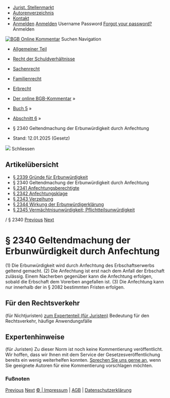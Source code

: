   * [Jurist. Stellenmarkt](https://bgb.kommentar.de/Buch-5/Abschnitt-6/</job-board> "Jurist. Stellenmarkt")
  * [Autorenverzeichnis](https://bgb.kommentar.de/Buch-5/Abschnitt-6/</Autorenverzeichnis> "Autorenverzeichnis")
  * [Kontakt](https://bgb.kommentar.de/Buch-5/Abschnitt-6/</Kontakt>)
  * [Anmelden](https://bgb.kommentar.de/Buch-5/Abschnitt-6/<#login> "show login form") [Anmelden](https://bgb.kommentar.de/Buch-5/Abschnitt-6/<#> "hide login form") Username Password
[Forgot your password?](https://bgb.kommentar.de/Buch-5/Abschnitt-6/</user/forgotpassword>) Anmelden 


[![BGB Online Kommentar](https://bgb.kommentar.de/extension/bgb/design/bgb/images/logo.png)](https://bgb.kommentar.de/Buch-5/Abschnitt-6/</> "BGB Online Kommentar")
Suchen
Navigation
  * [Allgemeiner Teil](https://bgb.kommentar.de/Buch-5/Abschnitt-6/</Buch-1>)
  * [Recht der Schuldverhältnisse](https://bgb.kommentar.de/Buch-5/Abschnitt-6/</Buch-2>)
  * [Sachenrecht](https://bgb.kommentar.de/Buch-5/Abschnitt-6/</Buch-3>)
  * [Familienrecht](https://bgb.kommentar.de/Buch-5/Abschnitt-6/</Buch-4>)
  * [Erbrecht](https://bgb.kommentar.de/Buch-5/Abschnitt-6/</Buch-5>)


  * [Der online BGB-Kommentar](https://bgb.kommentar.de/Buch-5/Abschnitt-6/</>) »
  * [Buch 5](https://bgb.kommentar.de/Buch-5/Abschnitt-6/</Buch-5>) »
  * [Abschnitt 6](https://bgb.kommentar.de/Buch-5/Abschnitt-6/</Buch-5/Abschnitt-6>) »
  * § 2340 Geltendmachung der Erbunwürdigkeit durch Anfechtung 
  * Stand: 12.01.2025 (Gesetz) 


![](https://vg01.met.vgwort.de/na/1c9909529ead4f509072c06d9081a7d5)
Schliessen 
## Artikelübersicht
  * [ § 2339 Gründe für Erbunwürdigkeit ](https://bgb.kommentar.de/Buch-5/Abschnitt-6/</Buch-5/Abschnitt-6/Gruende-fuer-Erbunwuerdigkeit>)
  * § 2340 Geltendmachung der Erbunwürdigkeit durch Anfechtung 
  * [ § 2341 Anfechtungsberechtigte ](https://bgb.kommentar.de/Buch-5/Abschnitt-6/</Buch-5/Abschnitt-6/Anfechtungsberechtigte>)
  * [ § 2342 Anfechtungsklage ](https://bgb.kommentar.de/Buch-5/Abschnitt-6/</Buch-5/Abschnitt-6/Anfechtungsklage>)
  * [ § 2343 Verzeihung ](https://bgb.kommentar.de/Buch-5/Abschnitt-6/</Buch-5/Abschnitt-6/Verzeihung>)
  * [ § 2344 Wirkung der Erbunwürdigerklärung ](https://bgb.kommentar.de/Buch-5/Abschnitt-6/</Buch-5/Abschnitt-6/Wirkung-der-Erbunwuerdigerklaerung>)
  * [ § 2345 Vermächtnisunwürdigkeit; Pflichtteilsunwürdigkeit ](https://bgb.kommentar.de/Buch-5/Abschnitt-6/</Buch-5/Abschnitt-6/Vermaechtnisunwuerdigkeit-Pflichtteilsunwuerdigkeit>)


/ § 2340 
[Previous](https://bgb.kommentar.de/Buch-5/Abschnitt-6/</Buch-5/Abschnitt-6/Gruende-fuer-Erbunwuerdigkeit> "§ 2339 Gründe für Erbunwürdigkeit") [Next](https://bgb.kommentar.de/Buch-5/Abschnitt-6/</Buch-5/Abschnitt-6/Anfechtungsberechtigte> "§ 2341 Anfechtungsberechtigte")
# § 2340 Geltendmachung der Erbunwürdigkeit durch Anfechtung
(1) Die Erbunwürdigkeit wird durch Anfechtung des Erbschaftserwerbs geltend gemacht.
(2) Die Anfechtung ist erst nach dem Anfall der Erbschaft zulässig. Einem Nacherben gegenüber kann die Anfechtung erfolgen, sobald die Erbschaft dem Vorerben angefallen ist.
(3) Die Anfechtung kann nur innerhalb der in § 2082 bestimmten Fristen erfolgen.
## Für den Rechtsverkehr 
(für Nichtjuristen)
[zum Expertenteil (für Juristen)](https://bgb.kommentar.de/Buch-5/Abschnitt-6/<#expertenhinweise>)
Bedeutung für den Rechtsverkehr, häufige Anwendungsfälle
## Expertenhinweise
(für Juristen)
Zu dieser Norm ist noch keine Kommentierung veröffentlicht. Wir hoffen, dass wir Ihnen mit dem Service der Gesetzesveröffentlichung bereits ein wenig weiterhelfen konnten. [Sprechen Sie uns gerne an](https://bgb.kommentar.de/Buch-5/Abschnitt-6/</Kontakt>), wenn Sie geeignete Autoren für eine Kommentierung vorschlagen möchten. 
### Fußnoten
[Previous](https://bgb.kommentar.de/Buch-5/Abschnitt-6/</Buch-5/Abschnitt-6/Gruende-fuer-Erbunwuerdigkeit> "§ 2339 Gründe für Erbunwürdigkeit") [Next](https://bgb.kommentar.de/Buch-5/Abschnitt-6/</Buch-5/Abschnitt-6/Anfechtungsberechtigte> "§ 2341 Anfechtungsberechtigte")
[© | Impressum](https://bgb.kommentar.de/Buch-5/Abschnitt-6/</Kontakt>) | [AGB](https://bgb.kommentar.de/Buch-5/Abschnitt-6/</AGB>) | [Datenschutzerklärung](https://bgb.kommentar.de/Buch-5/Abschnitt-6/</Datenschutzerklaerung-fuer-Leser>)
